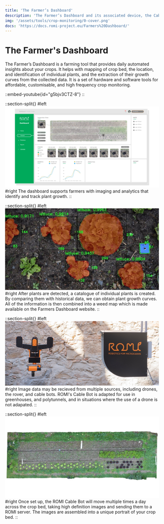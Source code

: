 ```yaml
---
title: 'The Farmer’s Dashboard'
description: 'The Farmer’s Dashboard and its associated device, the Cablebot, is our primary tool for crop monitoring. With the help of an aerial imaging device, images of the crop are collected and analysed to give the farmer an overview of the status of the crops and also of individual plants.'
img: '/assets/tools/crop-monitoring/0-cover.png'
docs: 'https://docs.romi-project.eu/Farmers%20Dashboard/'
---
```


# The Farmer's Dashboard

The Farmer’s Dashboard is a farming tool that provides daily automated insights about your crops. It helps with mapping of crop bed, the location, and identification of individual plants, and the extraction of their growth curves from the collected data. It is a set of hardware and software tools for affordable, customisable, and high frequency crop monitoring.

::embed-youtube{id="g5bjv3CTZ-8"}
::

::section-split{}
#left
![dashboard screenshot](/assets/tools/crop-monitoring/1-farmers-dashboard.png)
#right
The dashboard supports farmers with imaging and analytics that identify and track plant growth.
::

::section-split{}
#left
![dashboard screenshot](/assets/tools/crop-monitoring/2-monitoring-segmentation.jpg)
#right
After plants are detected, a catalogue of individual plants is created. By comparing them with historical data, we can obtain plant growth curves. All of the information is then combined into a weed map which is made available on the Farmers Dashboard website.
::

::section-split{}
#left
![dashboard screenshot](/assets/tools/crop-monitoring/3-cablebot.jpg)
#right
Image data may be recieved from multiple sources, including drones, the rover, and cable bots. ROMI's Cable Bot is adapted for use in greenhouses, and polytunnels, and in situations where the use of a drone is not adapated.
::

::section-split{}
#left
![dashboard screenshot](/assets/tools/crop-monitoring/4-monitoring-orthomosaic.jpg)
#right
Once set up, the ROMI Cable Bot will move multiple times a day across the crop bed, taking high definition images and sending them to a ROMI server. The images are assembled into a unique portrait of your crop bed.
::
